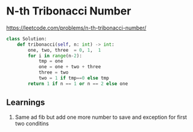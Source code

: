 #  N-th Tribonacci Number
https://leetcode.com/problems/n-th-tribonacci-number/

```python
class Solution:
    def tribonacci(self, n: int) -> int:
        one, two, three  = 0, 1,  1
        for i in range(n-2):
            tmp = one
            one = one + two + three 
            three = two
            two = 1 if tmp==0 else tmp 
        return 1 if n == 1 or n == 2 else one

```

## Learnings
1. Same ad fib but add one more number to save and exception for first two conditins